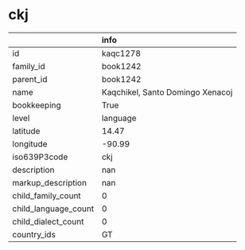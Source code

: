 # ckj
|                      | info                             |
|:---------------------|:---------------------------------|
| id                   | kaqc1278                         |
| family_id            | book1242                         |
| parent_id            | book1242                         |
| name                 | Kaqchikel, Santo Domingo Xenacoj |
| bookkeeping          | True                             |
| level                | language                         |
| latitude             | 14.47                            |
| longitude            | -90.99                           |
| iso639P3code         | ckj                              |
| description          | nan                              |
| markup_description   | nan                              |
| child_family_count   | 0                                |
| child_language_count | 0                                |
| child_dialect_count  | 0                                |
| country_ids          | GT                               |